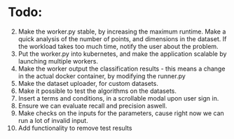 # Todo: 
2. Make the worker.py stable, by increasing the maximum runtime. Make a quick analysis of the number of points, and dimensions in the dataset. If the workload takes too much time, notify the user about the problem. 
3. Put the worker.py into kubernetes, and make the application scalable by launching multiple workers. 
4. Make the worker output the classification results - this means a change in the actual docker container, by modifying the runner.py
5. Make the dataset uploader, for custom datasets. 
6. Make it possible to test the algorithms on the datasets. 
7. Insert a terms and conditions, in a scrollable modal upon user sign in. 
8. Ensure we can evaluate recall and precision aswell. 
9. Make checks on the inputs for the parameters, cause right now we can run a lot of invalid input. 
10. Add functionality to remove test results


